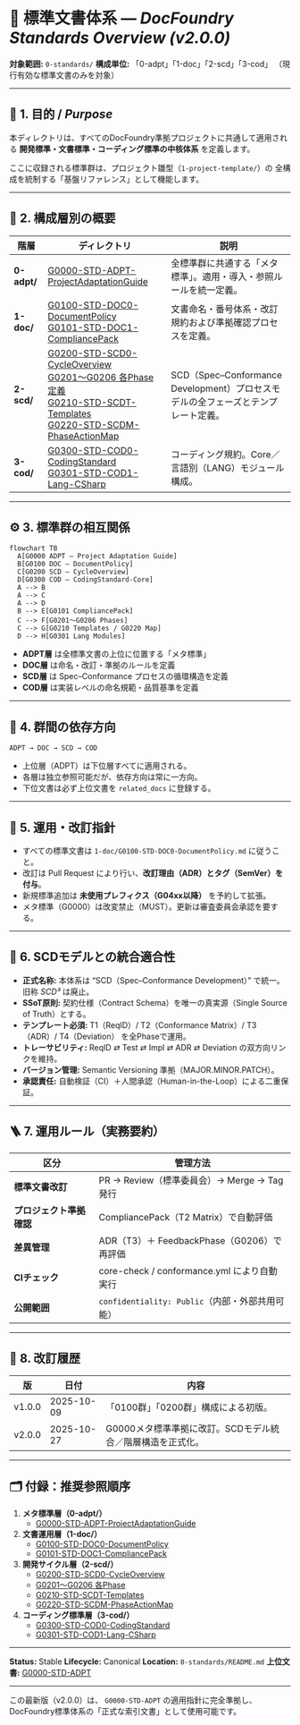 # 📘 標準文書体系 — *DocFoundry Standards Overview (v2.0.0)*

**対象範囲:** `0-standards/`
**構成単位:** 「0-adpt」「1-doc」「2-scd」「3-cod」
（現行有効な標準文書のみを対象）

---

## 🧭 1. 目的 / *Purpose*
本ディレクトリは、すべてのDocFoundry準拠プロジェクトに共通して適用される
**開発標準・文書標準・コーディング標準の中核体系** を定義します。

ここに収録される標準群は、プロジェクト雛型（`1-project-template/`）の
全構成を統制する「基盤リファレンス」として機能します。

---

## 🧱 2. 構成層別の概要

| 階層 | ディレクトリ | 説明 |
|------|---------------|------|
| **0-adpt/** | [G0000-STD-ADPT-ProjectAdaptationGuide](0-adpt/G0000-STD-ADPT-ProjectAdaptationGuide.md) | 全標準群に共通する「メタ標準」。適用・導入・参照ルールを統一定義。 |
| **1-doc/** | [G0100-STD-DOC0-DocumentPolicy](1-doc/G0100-STD-DOC0-DocumentPolicy.md)<br>[G0101-STD-DOC1-CompliancePack](1-doc/G0101-STD-DOC1-CompliancePack.md) | 文書命名・番号体系・改訂規約および準拠確認プロセスを定義。 |
| **2-scd/** | [G0200-STD-SCD0-CycleOverview](2-scd/G0200-STD-SCD0-CycleOverview.md)<br>[G0201〜G0206 各Phase定義](2-scd/)<br>[G0210-STD-SCDT-Templates](2-scd/G0210-STD-SCDT-Templates.md)<br>[G0220-STD-SCDM-PhaseActionMap](2-scd/G0220-STD-SCDM-PhaseActionMap.md) | SCD（Spec–Conformance Development）プロセスモデルの全フェーズとテンプレート定義。 |
| **3-cod/** | [G0300-STD-COD0-CodingStandard](3-cod/G0300-STD-COD0-CodingStandard.md)<br>[G0301-STD-COD1-Lang-CSharp](3-cod/G0301-STD-COD1-Lang-CSharp.md) | コーディング規約。Core／言語別（LANG）モジュール構成。 |

---

## ⚙️ 3. 標準群の相互関係

```mermaid
flowchart TB
  A[G0000 ADPT – Project Adaptation Guide]
  B[G0100 DOC – DocumentPolicy]
  C[G0200 SCD – CycleOverview]
  D[G0300 COD – CodingStandard-Core]
  A --> B
  A --> C
  A --> D
  B --> E[G0101 CompliancePack]
  C --> F[G0201〜G0206 Phases]
  C --> G[G0210 Templates / G0220 Map]
  D --> H[G0301 Lang Modules]
```

- **ADPT層** は全標準文書の上位に位置する「メタ標準」
- **DOC層** は命名・改訂・準拠のルールを定義
- **SCD層** は Spec–Conformance プロセスの循環構造を定義
- **COD層** は実装レベルの命名規範・品質基準を定義

---

## 🔗 4. 群間の依存方向

```
ADPT → DOC → SCD → COD
```

- 上位層（ADPT）は下位層すべてに適用される。
- 各層は独立参照可能だが、依存方向は常に一方向。
- 下位文書は必ず上位文書を `related_docs` に登録する。

---

## 🧩 5. 運用・改訂指針

- すべての標準文書は `1-doc/G0100-STD-DOC0-DocumentPolicy.md` に従うこと。
- 改訂は Pull Request により行い、**改訂理由（ADR）とタグ（SemVer）を付与**。
- 新規標準追加は **未使用プレフィクス（G04xx以降）** を予約して拡張。
- メタ標準（G0000）は改変禁止（MUST）。更新は審査委員会承認を要する。

---

## 🧭 6. SCDモデルとの統合適合性

- **正式名称:** 本体系は “SCD（Spec–Conformance Development）” で統一。旧称 *SCD³* は廃止。
- **SSoT原則:** 契約仕様（Contract Schema）を唯一の真実源（Single Source of Truth）とする。
- **テンプレート必須:** T1（ReqID）/ T2（Conformance Matrix）/ T3（ADR）/ T4（Deviation） を全Phaseで運用。
- **トレーサビリティ:** ReqID ⇄ Test ⇄ Impl ⇄ ADR ⇄ Deviation の双方向リンクを維持。
- **バージョン管理:** Semantic Versioning 準拠（MAJOR.MINOR.PATCH）。
- **承認責任:** 自動検証（CI）＋人間承認（Human-in-the-Loop）による二重保証。

---

## 🪜 7. 運用ルール（実務要約）

| 区分 | 管理方法 |
|------|-----------|
| **標準文書改訂** | PR → Review（標準委員会）→ Merge → Tag発行 |
| **プロジェクト準拠確認** | CompliancePack（T2 Matrix）で自動評価 |
| **差異管理** | ADR（T3）＋ FeedbackPhase（G0206）で再評価 |
| **CIチェック** | core-check / conformance.yml により自動実行 |
| **公開範囲** | `confidentiality: Public`（内部・外部共用可能） |

---

## 🧾 8. 改訂履歴

| 版 | 日付 | 内容 |
|----|------|------|
| v1.0.0 | 2025-10-09 | 「0100群」「0200群」構成による初版。 |
| v2.0.0 | 2025-10-27 | G0000メタ標準準拠に改訂。SCDモデル統合／階層構造を正式化。 |

---

## 🗂️ 付録：推奨参照順序

1. **メタ標準層（0-adpt/）**
   - [G0000-STD-ADPT-ProjectAdaptationGuide](0-adpt/G0000-STD-ADPT-ProjectAdaptationGuide.md)
2. **文書運用層（1-doc/）**
   - [G0100-STD-DOC0-DocumentPolicy](1-doc/G0100-STD-DOC0-DocumentPolicy.md)
   - [G0101-STD-DOC1-CompliancePack](1-doc/G0101-STD-DOC1-CompliancePack.md)
3. **開発サイクル層（2-scd/）**
   - [G0200-STD-SCD0-CycleOverview](2-scd/G0200-STD-SCD0-CycleOverview.md)
   - [G0201〜G0206 各Phase](2-scd/)
   - [G0210-STD-SCDT-Templates](2-scd/G0210-STD-SCDT-Templates.md)
   - [G0220-STD-SCDM-PhaseActionMap](2-scd/G0220-STD-SCDM-PhaseActionMap.md)
4. **コーディング標準層（3-cod/）**
   - [G0300-STD-COD0-CodingStandard](3-cod/G0300-STD-COD0-CodingStandard.md)
   - [G0301-STD-COD1-Lang-CSharp](3-cod/G0301-STD-COD1-Lang-CSharp.md)

---

**Status:** Stable
**Lifecycle:** Canonical
**Location:** `0-standards/README.md`
**上位文書:** [G0000-STD-ADPT](0-adpt/G0000-STD-ADPT-ProjectAdaptationGuide.md)

---

この最新版（v2.0.0）は、
`G0000-STD-ADPT` の適用指針に完全準拠し、
DocFoundry標準体系の「正式な索引文書」として使用可能です。

